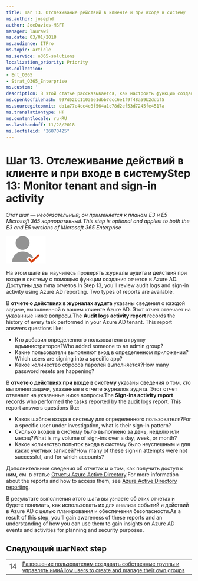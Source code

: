```yaml
---
title: Шаг 13. Отслеживание действий в клиенте и при входе в систему
ms.author: josephd
author: JoeDavies-MSFT
manager: laurawi
ms.date: 03/01/2018
ms.audience: ITPro
ms.topic: article
ms.service: o365-solutions
localization_priority: Priority
ms.collection:
- Ent_O365
- Strat_O365_Enterprise
ms.custom: ''
description: В этой статье рассказывается, как настроить функцию создания отчетов о доступе к Azure AD и использовании этой службы.
ms.openlocfilehash: 997d52bc11036e1dbb7dcc6e1f9f48a59b2ddbf5
ms.sourcegitcommit: eb1a77e4cc4e8f564a1c78d2ef53d7245fe4517a
ms.translationtype: HT
ms.contentlocale: ru-RU
ms.lasthandoff: 11/28/2018
ms.locfileid: "26870425"
---
```

# <a name="step-13-monitor-tenant-and-sign-in-activity"></a><span data-ttu-id="d9523-103">Шаг 13. Отслеживание действий в клиенте и при входе в систему</span><span class="sxs-lookup"><span data-stu-id="d9523-103">Step 13: Monitor tenant and sign-in activity</span></span>

<span data-ttu-id="d9523-104">*Этот шаг — необязательный; он применяется к планам E3 и E5 Microsoft 365 корпоративный.*</span><span class="sxs-lookup"><span data-stu-id="d9523-104">*This step is optional and applies to both the E3 and E5 versions of Microsoft 365 Enterprise*</span></span>

![](./media/deploy-foundation-infrastructure/identity_icon-small.png)

<span data-ttu-id="d9523-p101">На этом шаге вы научитесь проверять журналы аудита и действия при входе в систему с помощью функции создания отчетов в Azure AD. Доступны два типа отчетов.</span><span class="sxs-lookup"><span data-stu-id="d9523-p101">In Step 13, you'll review audit logs and sign-in activity using Azure AD reporting. Two types of reports are available.</span></span>

<span data-ttu-id="d9523-p102">В **отчете о действиях в журналах аудита** указаны сведения о каждой задаче, выполненной в вашем клиенте Azure AD. Этот отчет отвечает на указанные ниже вопросы.</span><span class="sxs-lookup"><span data-stu-id="d9523-p102">The **Audit logs activity report** records the history of every task performed in your Azure AD tenant. This report answers questions like:</span></span>

- <span data-ttu-id="d9523-109">Кто добавил определенного пользователя в группу администраторов?</span><span class="sxs-lookup"><span data-stu-id="d9523-109">Who added someone to an admin group?</span></span>
- <span data-ttu-id="d9523-110">Какие пользователи выполняют вход в определенном приложении?</span><span class="sxs-lookup"><span data-stu-id="d9523-110">Which users are signing into a specific app?</span></span>
- <span data-ttu-id="d9523-111">Какое количество сбросов паролей выполняется?</span><span class="sxs-lookup"><span data-stu-id="d9523-111">How many password resets are happening?</span></span>

<span data-ttu-id="d9523-p103">В **отчете о действиях при входе в систему** указаны сведения о том, кто выполнял задачи, указанные в отчете журналов аудита. Этот отчет отвечает на указанные ниже вопросы.</span><span class="sxs-lookup"><span data-stu-id="d9523-p103">The **Sign-ins activity report** records who performed the tasks reported by the audit logs report. This report answers questions like:</span></span>

- <span data-ttu-id="d9523-114">Каков шаблон входа в систему для определенного пользователя?</span><span class="sxs-lookup"><span data-stu-id="d9523-114">For a specific user under investigation, what is their sign-in pattern?</span></span>
- <span data-ttu-id="d9523-115">Сколько входов в систему было выполнено за день, неделю или месяц?</span><span class="sxs-lookup"><span data-stu-id="d9523-115">What is my volume of sign-ins over a day, week, or month?</span></span>
- <span data-ttu-id="d9523-116">Какое количество попыток входа в систему было неуспешным и для каких учетных записей?</span><span class="sxs-lookup"><span data-stu-id="d9523-116">How many of these sign-in attempts were not successful, and for which accounts?</span></span>

<span data-ttu-id="d9523-117">Дополнительные сведения об отчетах и о том, как получить доступ к ним, см. в статье [Отчеты Azure Active Directory](https://docs.microsoft.com/azure/active-directory/active-directory-reporting-azure-portal).</span><span class="sxs-lookup"><span data-stu-id="d9523-117">For more information about the reports and how to access them, see [Azure Active Directory reporting](https://docs.microsoft.com/azure/active-directory/active-directory-reporting-azure-portal).</span></span>

<span data-ttu-id="d9523-118">В результате выполнения этого шага вы узнаете об этих отчетах и будете понимать, как использовать их для анализа событий и действий в Azure AD с целью планирования и обеспечения безопасности.</span><span class="sxs-lookup"><span data-stu-id="d9523-118">As a result of this step, you'll gain awareness of these reports and an understanding of how you can use them to gain insights on Azure AD events and activities for planning and security purposes.</span></span>

## <a name="next-step"></a><span data-ttu-id="d9523-119">Следующий шаг</span><span class="sxs-lookup"><span data-stu-id="d9523-119">Next step</span></span>

|||
|:-------|:-----|
|![](./media/stepnumbers/Step14.png)| [<span data-ttu-id="d9523-120">Разрешение пользователям создавать собственные группы и управлять ими</span><span class="sxs-lookup"><span data-stu-id="d9523-120">Allow users to create and manage their own groups</span></span>](identity-self-service-group-management.md) |
